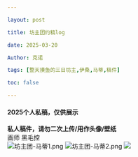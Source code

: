 ```yaml
---

layout: post

title: 坊主团约稿log

date: 2025-03-20

Author: 克诺

tags: [整天摸鱼的三日坊主,伊桑,马蒂,稿件]

toc: false

---
```

#### 2025个人私稿，仅供展示

**私人稿件，请勿二次上传/用作头像/壁纸**
<br>
画师 黑毛控
<br>
![坊主团-马蒂1.png](https://s3.bmp.ovh/imgs/2025/03/25/9b98619a5e8aa358.png)
![坊主团-马蒂2.png](https://s3.bmp.ovh/imgs/2025/03/25/768affae31d94acc.png)
![](https://s3.bmp.ovh/imgs/2025/03/27/b498b2b166f6ba46.png)

